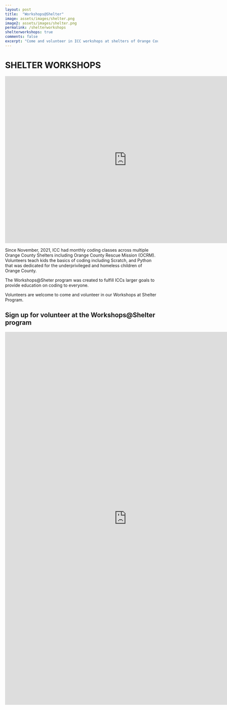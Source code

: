 ```yaml
---
layout: post
title:  "Workshops@Shelter"
image: assets/images/shelter.png
image2: assets/images/shelter.png
permalink: /shelterworkshops
shelterworkshops: true
comments: false
excerpt: "Come and volunteer in ICC workshops at shelters of Orange County "
---
```


# SHELTER WORKSHOPS

<iframe width="800" height="550" src="https://www.youtube.com/embed/HBdhM8CbAuE" title="YouTube video player" frameborder="0" allow="accelerometer; autoplay; clipboard-write; encrypted-media; gyroscope; picture-in-picture" allowfullscreen></iframe>


Since November, 2021, ICC had monthly coding classes across multiple Orange County Shelters including Orange County Rescue Mission (OCRM).
Volunteers teach kids the basics of coding including Scratch, and Python that was dedicated for the underprivileged and homeless children of Orange County.

The Workshops@Sheter program was created to fulfill ICCs larger goals to provide education on coding to everyone.

Volunteers are welcome to come and volunteer in our Workshops at Shelter Program.

## Sign up for volunteer at the Workshops@Shelter program

<iframe src="https://docs.google.com/forms/d/e/1FAIpQLSfm72c4BBKpWCKJgiUFqPRGt3xS8DFZO7y9xLlH2REFuvmSiQ/viewform?embedded=true" width="800" height="1228" frameborder="0" marginheight="0" marginwidth="0">Loading…</iframe>
